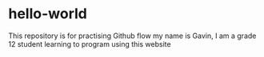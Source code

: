 # hello-world
This repository is for practising Github flow
my name is Gavin, I am a grade 12 student learning to program using this website
